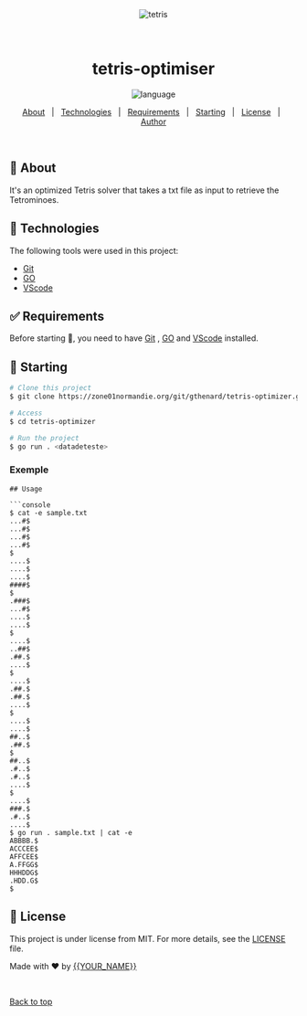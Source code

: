 <div align="center" id="top"> 
  <img src="https://www.google.com/imgres?imgurl=https%3A%2F%2Fimg.freepik.com%2Ficones-gratuites%2Ftetris_318-574227.jpg&tbnid=g2pyCbLsoLDiPM&vet=12ahUKEwj_psTAtKeAAxXqwgIHHSO9DZkQMygfegUIARDRAQ..i&imgrefurl=https%3A%2F%2Ffr.freepik.com%2Fphotos-vecteurs-libre%2Ftetris-challenge%2F27&docid=RWa_FpfYrHrA0M&w=512&h=512&itg=1&q=tetris%20image%20carrer&ved=2ahUKEwj_psTAtKeAAxXqwgIHHSO9DZkQMygfegUIARDRAQ" alt="tetris" />

  &#xa0;

  <!-- <a href="https://versionfinal.netlify.app">Demo</a> -->
</div>

<h1 align="center">tetris-optimiser</h1>

<p align="center">
   <img src="https://img.shields.io/badge/language-GO-green?style=flat" alt="language" />
</p>

<!-- Status -->

<!-- <h4 align="center"> 
	🚧  Versionfinal 🚀 Under construction...  🚧
</h4> 

<hr> -->

<p align="center">
  <a href="#dart-about">About</a> &#xa0; | &#xa0; 
  <a href="#rocket-technologies">Technologies</a> &#xa0; | &#xa0;
  <a href="#white_check_mark-requirements">Requirements</a> &#xa0; | &#xa0;
  <a href="#checkered_flag-starting">Starting</a> &#xa0; | &#xa0;
  <a href="#memo-license">License</a> &#xa0; | &#xa0;
  <a href="https://github.com/{{YOUR_GITHUB_USERNAME}}" target="_blank">Author</a>
</p>

<br>

## :dart: About ##

It's an optimized Tetris solver that takes a txt file as input to retrieve the Tetrominoes. 

## :rocket: Technologies ##

The following tools were used in this project:

- [Git](https://git-scm.com)
- [GO](https://go.dev/doc/install) 
- [VScode](https://code.visualstudio.com/)

## :white_check_mark: Requirements ##

Before starting :checkered_flag:, you need to have [Git](https://git-scm.com) , [GO](https://go.dev/doc/install) and [VScode](https://code.visualstudio.com/) installed.

## :checkered_flag: Starting ##

```bash
# Clone this project
$ git clone https://zone01normandie.org/git/gthenard/tetris-optimizer.git

# Access
$ cd tetris-optimizer

# Run the project
$ go run . <datadeteste>

```
### Exemple ###
``` 
## Usage

```console
$ cat -e sample.txt
...#$
...#$
...#$
...#$
$
....$
....$
....$
####$
$
.###$
...#$
....$
....$
$
....$
..##$
.##.$
....$
$
....$
.##.$
.##.$
....$
$
....$
....$
##..$
.##.$
$
##..$
.#..$
.#..$
....$
$
....$
###.$
.#..$
....$
$ go run . sample.txt | cat -e
ABBBB.$
ACCCEE$
AFFCEE$
A.FFGG$
HHHDDG$
.HDD.G$
$
```

## :memo: License ##

This project is under license from MIT. For more details, see the [LICENSE](LICENSE.md) file.


Made with :heart: by <a href="https://github.com/{{YOUR_GITHUB_USERNAME}}" target="_blank">{{YOUR_NAME}}</a>

&#xa0;

<a href="#top">Back to top</a>
